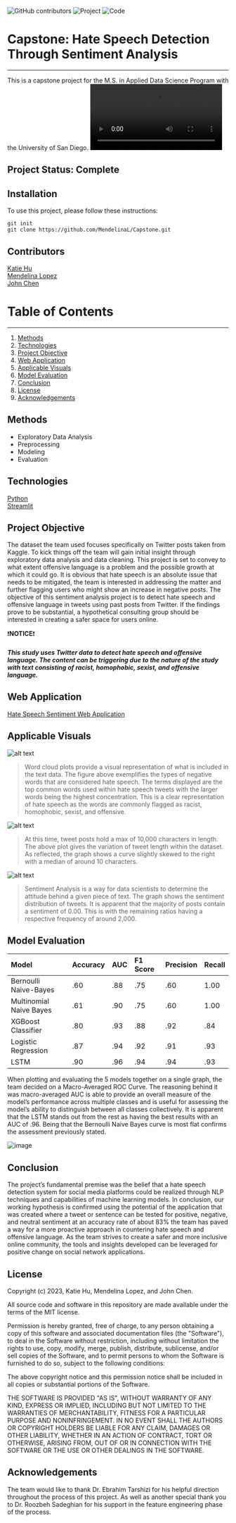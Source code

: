 ![GitHub contributors](https://img.shields.io/github/contributors/MendelinaL/Capstone)
![Project](https://img.shields.io/badge/Twitter-1DA1F2?style=for-the-badge&logo=twitter&logoColor=white)
![Code](https://img.shields.io/badge/Python-FFD43B?style=for-the-badge&logo=python&logoColor=blue)

# Capstone: Hate Speech Detection Through Sentiment Analysis
***
This is a capstone project for the M.S. in Applied Data Science Program with the University of San Diego.
![Watch the Video](https://github.com/MendelinaL/Capstone/blob/main/Other%20Material/App_Preview.mov)

## Project Status: Complete

## Installation
To use this project, please follow these instructions:
```
git init
git clone https://github.com/MendelinaL/Capstone.git
```

## Contributors
[Katie Hu](https://github.com/katie-hu) <br>
[Mendelina Lopez](https://github.com/MendelinaL) <br>
[John Chen](https://github.com/jjchen-SEA) <be>

# Table of Contents
***
1. [Methods](#methods)
2. [Technologies](#technologies)
3. [Project Objective](#project-objective)
4. [Web Application](#web-application)
5. [Applicable Visuals](#applicable-visuals)
6. [Model Evaluation](#model-evaluation)
7. [Conclusion](#conclusion)
8. [License](#license)
9. [Acknowledgements](#acknowledgements)

## Methods
- Exploratory Data Analysis
- Preprocessing
- Modeling
- Evaluation

## Technologies
[Python](https://www.python.org/) <br>
[Streamlit](https://streamlit.io/) <be>

## Project Objective
The dataset the team used focuses specifically on Twitter posts taken from Kaggle. To kick things off the team will gain initial insight through exploratory data analysis and data cleaning. This project is set to convey to what extent offensive language is a problem and the possible growth at which it could go. It is obvious that hate speech is an absolute issue that needs to be mitigated, the team is interested in addressing the matter and further flagging users who might show an increase in negative posts. The objective of this sentiment analysis project is to detect hate speech and offensive language in tweets using past posts from Twitter. If the findings prove to be substantial, a hypothetical consulting group should be interested in creating a safer space for users online.

❗**NOTICE**❗
 ##### This study uses Twitter data to detect hate speech and offensive language. The content can be triggering due to the nature of the study with text consisting of racist, homophobic, sexist, and offensive language.
## Web Application
[Hate Speech Sentiment Web Application](https://hatespeechsentiment.streamlit.app/)

## Applicable Visuals
![alt text](https://github.com/MendelinaL/Capstone/blob/main/Image/Exploratory%20Data%20Analysis/hate_word_cloud.png)
> Word cloud plots provide a visual representation of what is included in the text data. The figure above exemplifies the types of negative words that are considered hate speech. The terms displayed are the top common words used within hate speech tweets with the larger words being the highest concentration. This is a clear representation of hate speech as the words are commonly flagged as racist, homophobic, sexist, and offensive.

![alt text](https://github.com/MendelinaL/Capstone/blob/main/Image/Exploratory%20Data%20Analysis/tweet_length_density_plot.png)
> At this time, tweet posts hold a max of 10,000 characters in length. The above plot gives the variation of tweet length within the dataset. As reflected, the graph shows a curve slightly skewed to the right with a median of around 10 characters.

![alt text](https://github.com/MendelinaL/Capstone/blob/main/Image/Exploratory%20Data%20Analysis/sentiment_distribution.png)
> Sentiment Analysis is a way for data scientists to determine the attitude behind a given piece of text. The graph shows the sentiment distribution of tweets. It is apparent that the majority of posts contain a sentiment of 0.00. This is with the remaining ratios having a respective frequency of around 2,000.

## Model Evaluation
| Model | Accuracy | AUC | F1 Score | Precision | Recall |
| :--- | :--- | :--- | :--- | :--- | :--- |
| Bernoulli Naive-Bayes | .60 | .88 | .75 | .60 | 1.00 |
| Multinomial Naive Bayes | .61 | .90 | .75 | .60 | 1.00 |
| XGBoost Classifier | .80 | .93 | .88 | .92 | .84 |
| Logistic Regression | .87 | .94 | .92 | .91 | .93 |
| LSTM | .90 | .96 | .94 | .94 | .93 |

When plotting and evaluating the 5 models together on a single graph, the team decided on a Macro-Averaged ROC Curve. The reasoning behind it was macro-averaged AUC is able to provide an overall measure of the model’s performance across multiple classes and is useful for assessing the model’s ability to distinguish between all classes collectively. It is apparent that the LSTM stands out from the rest as having the best results with an AUC of .96. Being that the Bernoulli Naive Bayes curve is most flat confirms the assessment previously stated.

![image](https://github.com/MendelinaL/Capstone/assets/102394762/dc5060db-8abe-4662-9ef0-871bec59f954)

## Conclusion
The project’s fundamental premise was the belief that a hate speech detection system for social media platforms could be realized through NLP techniques and capabilities of machine learning models. In conclusion, our working hypothesis is  confirmed using the potential of the application that was created where a tweet or sentence can be tested for positive, negative, and neutral sentiment at an accuracy rate of about 83% the team has paved a way for a more proactive approach in countering hate speech and offensive language. As the team strives to create a safer and more inclusive online community, the tools and insights developed can be leveraged for positive change on social network applications. 

## License
Copyright (c) 2023, Katie Hu, Mendelina Lopez, and John Chen.

All source code and software in this repository are made available under the terms of the MIT license.

Permission is hereby granted, free of charge, to any person obtaining a copy of this software and associated documentation files (the "Software"), to deal in the Software without restriction, including without limitation the rights to use, copy, modify, merge, publish, distribute, sublicense, and/or sell copies of the Software, and to permit persons to whom the Software is furnished to do so, subject to the following conditions:

The above copyright notice and this permission notice shall be included in all copies or substantial portions of the Software.

THE SOFTWARE IS PROVIDED "AS IS", WITHOUT WARRANTY OF ANY KIND, EXPRESS OR IMPLIED, INCLUDING BUT NOT LIMITED TO THE WARRANTIES OF MERCHANTABILITY, FITNESS FOR A PARTICULAR PURPOSE AND NONINFRINGEMENT. IN NO EVENT SHALL THE AUTHORS OR COPYRIGHT HOLDERS BE LIABLE FOR ANY CLAIM, DAMAGES OR OTHER LIABILITY, WHETHER IN AN ACTION OF CONTRACT, TORT OR OTHERWISE, ARISING FROM, OUT OF OR IN CONNECTION WITH THE SOFTWARE OR THE USE OR OTHER DEALINGS IN THE SOFTWARE.

## Acknowledgements
The team would like to thank Dr. Ebrahim Tarshizi for his helpful direction throughout the process of this project. As well as another special thank you to Dr. Roozbeh Sadeghian for his support in the feature engineering phase of the process.
